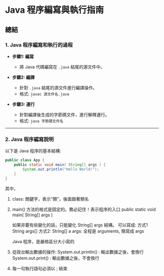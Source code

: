 # Java 程序編寫與執行指南

## 總結

### 1. Java 程序編寫和執行的過程

- **步驟1: 編寫**
    - 將 Java 代碼編寫在 `.java` 結尾的源文件中。

- **步驟2: 編譯**
    - 針對 `.java` 結尾的源文件進行編譯操作。
    - 格式: `javac 源文件名.java`

- **步驟3: 運行**
    - 針對編譯後生成的字節碼文件，進行解釋運行。
    - 格式: `java 字節碼文件名`

---

### 2. Java 程序編寫說明

以下是 Java 程序的基本結構:

```java
public class App {
    public static void main( String[] args ) {
        System.out.println("Hello World!");
    }
}
```

其中，
1. class: 關鍵字，表示“類”，後面跟著類名
2. main() 方法的格式是固定的。務必記住！表示程序的入口
   public static void main( String[] args )

   如果非要有些變化的話，只能變化 String[] args 結構。 可以寫成: 方式1 String args[]  方式2: String[] a
   args: 全程是 arguments, 簡寫成 args

   Java 程序，是嚴格區分大小寫的

4. 從政台輸出數據的操作:
   System.out.println() : 輸出數據之後，會換行
   System.out.print() : 輸出數據之後，不會換行

5. 每一句執行語句必須以 ; 結束